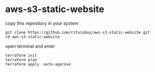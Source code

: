 # aws-s3-static-website

copy this repository in your system
```
git clone https://github.com/rituisboy/aws-s3-static-website.git
cd aws-s3-static-website
```


open terminal and enter
```
terraform init
terraform plan
terraform apply -auto-approve
```
